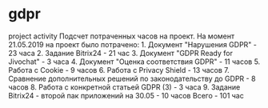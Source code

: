 # gdpr
project activity
Подсчет потраченных часов на проект.
  На момент 21.05.2019 на проект было потрачено: 
    1. Документ "Нарушения GDPR" - 23 часа
    2. Задание Bitrix24 - 21 час
    3. Документ "GDPR Ready for Jivochat" - 3 часа
    4. Документ "Оценка соответствия GDPR" - 11 часов
    5. Работа с Cookie - 9 часов
    6. Работа с Privacy Shield - 13 часов
    7. Сравнение дополнительных решений по законодательству до GDPR - 8 часов
    8. Работа с конкретной статьей GDPR (3) - 3 часа
	9. Задание Bitrix24 - второй пак приложений на 30.05 - 10 часов
    Всего - 101 час
